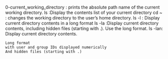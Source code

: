 0-current_working_directory : prints the absolute path name of the current working directory.
ls :Display the contents list of your current directory
cd ~ : changes the working directory to the user’s home directory.
ls -l : Display current directory contents in a long format
ls -la :Display current directory contents, including hidden files (starting with .). Use the long format.
ls -lan: Display current directory contents.

    Long format
    with user and group IDs displayed numerically
    And hidden files (starting with .)
